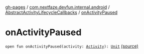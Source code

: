 [gh-pages](../../index.md) / [com.nextfaze.devfun.internal.android](../index.md) / [AbstractActivityLifecycleCallbacks](index.md) / [onActivityPaused](./on-activity-paused.md)

# onActivityPaused

`open fun onActivityPaused(activity: `[`Activity`](https://developer.android.com/reference/android/app/Activity.html)`): `[`Unit`](https://kotlinlang.org/api/latest/jvm/stdlib/kotlin/-unit/index.html) [(source)](https://github.com/NextFaze/dev-fun/tree/master/devfun-internal/src/main/java/com/nextfaze/devfun/internal/android/ActivityCallbacks.kt#L20)